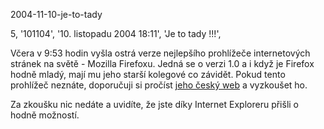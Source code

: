 2004-11-10-je-to-tady

5, '101104', '10. listopadu 2004 18:11', 'Je to tady !!!',

Včera v 9:53 hodin vyšla ostrá verze nejlepšího prohlížeče
internetových stránek na světě - Mozilla Firefoxu. Jedná se
o verzi 1.0 a i když je Firefox hodně mladý, mají mu jeho
starší kolegové co závidět. Pokud tento prohlížeč neznáte,
doporučuji si pročíst <a href="http://firefox.czilla.cz">jeho český web</a>
a vyzkoušet ho.

Za zkoušku nic nedáte a uvidíte, že jste díky Internet Exploreru
přišli o hodně možností.
